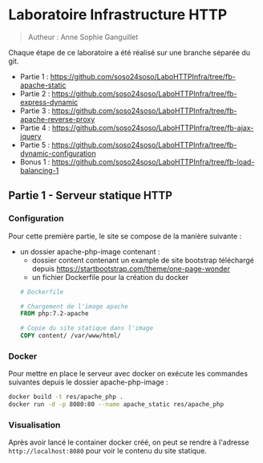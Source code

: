 # Laboratoire Infrastructure HTTP
> Autheur : Anne Sophie Ganguillet

Chaque étape de ce laboratoire a été réalisé sur une branche séparée du git.

- Partie 1 : https://github.com/soso24soso/LaboHTTPInfra/tree/fb-apache-static
- Partie 2 : https://github.com/soso24soso/LaboHTTPInfra/tree/fb-express-dynamic
- Partie 3 : https://github.com/soso24soso/LaboHTTPInfra/tree/fb-apache-reverse-proxy
- Partie 4 : https://github.com/soso24soso/LaboHTTPInfra/tree/fb-ajax-jquery
- Partie 5 : https://github.com/soso24soso/LaboHTTPInfra/tree/fb-dynamic-configuration
- Bonus 1  : https://github.com/soso24soso/LaboHTTPInfra/tree/fb-load-balancing-1

## Partie 1 - Serveur statique HTTP
### Configuration

Pour cette première partie, le site se compose de la manière suivante :
- un dossier apache-php-image contenant :
    - dossier content contenant un example de site bootstrap téléchargé depuis https://startbootstrap.com/theme/one-page-wonder
    - un fichier Dockerfile pour la création du docker
    ``` Dockerfile
    # Dockerfile
  
    # Chargement de l'image apache
    FROM php:7.2-apache
  
    # Copie du site statique dans l'image
    COPY content/ /var/www/html/ 
    ```
### Docker

Pour mettre en place le serveur avec docker on exécute les commandes suivantes depuis le dossier apache-php-image :
```bash
docker build -t res/apache_php .
docker run -d -p 8080:80 --name apache_static res/apache_php
```

### Visualisation

Après avoir lancé le container docker créé, on peut se rendre à l'adresse `http://localhost:8080` pour voir le contenu du site statique.
